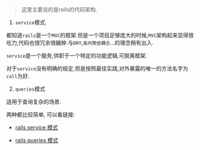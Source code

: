 > 这里主要说的是rails的代码架构.

1. `service`模式.

都知道`rails`是一个`MVC`的框架.但是一个项目足够庞大的时候,`MVC`架构起来显得很吃力,代码也很冗余很臃肿.与`DRY`,`高内聚低耦合`...的理念稍有出入.

`service`是一个服务,供职于一个特定的功能逻辑,可脱离框架.

对于`service`没有明确的规定,但是按照最佳实践,对外暴露的唯一的方法名字为`call`为好.


2. `queries`模式

适用于查询复杂的场景.


两种都比较简单, 可以看链接:
- [rails service 模式](https://medium.com/selleo/essential-rubyonrails-patterns-part-1-service-objects-1af9f9573ca1)

- [rails queries 模式](https://medium.com/@blazejkosmowski/essential-rubyonrails-patterns-part-2-query-objects-4b253f4f4539)

